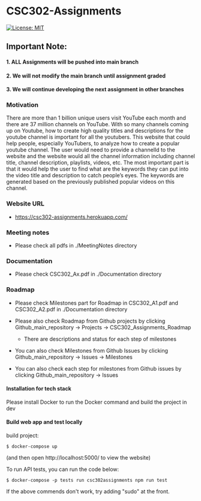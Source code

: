# CSC302-Assignments

[![License: MIT](https://img.shields.io/badge/License-MIT-yellow.svg)](https://opensource.org/licenses/MIT)

## Important Note: 
#### 1. ALL Assignments will be pushed into main branch
#### 2. We will not modify the main branch until assignment graded
#### 3. We will continue developing the next assignment in other branches

### Motivation
There are more than 1 billion unique users visit YouTube each month and there are 37 million channels on YouTube. With so many channels coming up on Youtube, how to create high quality titles and descriptions for the youtube channel is important for all the youtubers. This website that could help people, especially YouTubers, to analyze how to create a popular youtube channel. The user would need to provide a channelId to the website and the website would all the channel information including channel title, channel description, playlists, videos, etc. The most important part is that it would help the user to find what are the keywords they can put into the video title and description to catch people’s eyes. The keywords are generated based on the previously published popular videos on this channel.

### Website URL
* https://csc302-assignments.herokuapp.com/

### Meeting notes
* Please check all pdfs in ./MeetingNotes directory

### Documentation
* Please check CSC302_Ax.pdf in ./Documentation directory 

### Roadmap
* Please check Milestones part for Roadmap in CSC302_A1.pdf and CSC302_A2.pdf in ./Documentation directory 

* Please also check Roadmap from Github projects by clicking Github_main_repository -> Projects -> CSC302_Assignments_Roadmap
    * There are descriptions and status for each step of milestones
* You can also check Milestones from Github Issues by clicking Github_main_repository -> Issues -> Milestones
* You can also check each step for milestones from Github issues by clicking Github_main_repository -> Issues

#### Installation for tech stack
Please install Docker to run the Docker command and build the project in dev
#### Build web app and test locally
build project: 
```
$ docker-compose up 
```
(and then open http://localhost:5000/ to view the website)

To run API tests, you can run the code below:
```
$ docker-compose -p tests run csc302assignments npm run test
```
If the above commends don't work, try adding "sudo" at the front.
